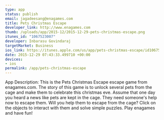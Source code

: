 ```yaml
--- 
type: app
status: publish
email: jagadeesang@enagames.com
title: Pets Christmas Escape
developer_link: http://www.enagames.com
thumb: /uploads/app/2015-12/2015-12-29-pets-christmas-escape.png
itunes_id: "1067523007"
developer: Inbarasu Govindaraj
targetMarket: Business
ios_link: https://itunes.apple.com/us/app/pets-christmas-escape/id1067523007?mt=8
date: 2015-12-29 07:43:33.499710 +00:00
devices: 
- ios
permalink: /app/pets-christmas-escape
---
```


App Description:  This is the Pets Christmas Escape escape game from enagames.com. The story of this game is to unlock several pets from the cage and make them to celebrate this christmas eve. Assume that one day you heard a news like pets are kept in the cage. They need someone's help now to escape them. Will you help them to escape from the cage? Click on the objects to interact with them and solve simple puzzles. Play enagames and have fun!

